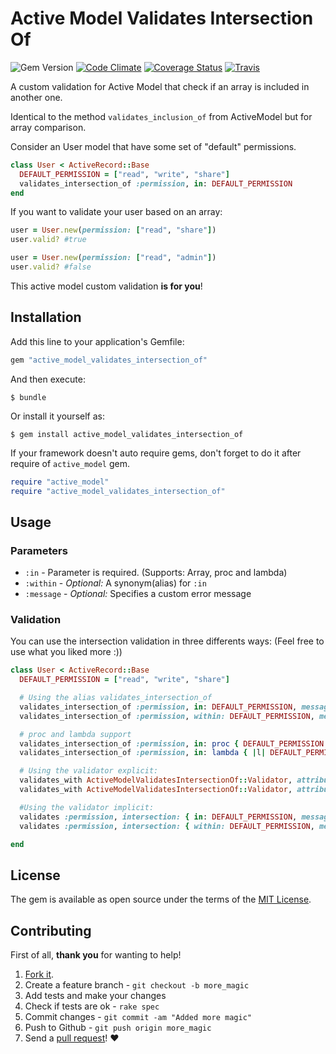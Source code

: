 # Active Model Validates Intersection Of

![Gem Version](https://img.shields.io/gem/v/active_model_validates_intersection_of.svg?style=flat-square) [![Code Climate](https://img.shields.io/codeclimate/github/rafaelbiriba/active_model_validates_intersection_of.svg?style=flat-square)](https://codeclimate.com/github/rafaelbiriba/active_model_validates_intersection_of) [![Coverage Status](https://img.shields.io/coveralls/rafaelbiriba/active_model_validates_intersection_of/master.svg?style=flat-square)](https://coveralls.io/r/rafaelbiriba/active_model_validates_intersection_of?branch=master) [![Travis](https://img.shields.io/travis/rafaelbiriba/active_model_validates_intersection_of/master.svg?style=flat-square)](https://travis-ci.org/rafaelbiriba/active_model_validates_intersection_of)

A custom validation for Active Model that check if an array is included in another one.

Identical to the method `validates_inclusion_of` from ActiveModel but for array comparison.

Consider an User model that have some set of "default" permissions.

```ruby
class User < ActiveRecord::Base
  DEFAULT_PERMISSION = ["read", "write", "share"]
  validates_intersection_of :permission, in: DEFAULT_PERMISSION
end
```

If you want to validate your user based on an array:

```ruby
user = User.new(permission: ["read", "share"])
user.valid? #true

user = User.new(permission: ["read", "admin"])
user.valid? #false
```

 This active model custom validation **is for you**!

## Installation

Add this line to your application's Gemfile:

```ruby
gem "active_model_validates_intersection_of"
```

And then execute:

    $ bundle

Or install it yourself as:

    $ gem install active_model_validates_intersection_of

If your framework doesn't auto require gems, don't forget to do it after require of `active_model` gem.

```ruby
require "active_model"
require "active_model_validates_intersection_of"
```

## Usage

### Parameters

* `:in` - Parameter is required. (Supports: Array, proc and lambda)
* `:within` - *Optional:* A synonym(alias) for `:in`
* `:message` - *Optional:* Specifies a custom error message

### Validation

You can use the intersection validation in three differents ways: (Feel free to use what you liked more :))

```ruby
class User < ActiveRecord::Base
  DEFAULT_PERMISSION = ["read", "write", "share"]

  # Using the alias validates_intersection_of
  validates_intersection_of :permission, in: DEFAULT_PERMISSION, message: "invalid permission"
  validates_intersection_of :permission, within: DEFAULT_PERMISSION, message: "invalid permission"

  # proc and lambda support
  validates_intersection_of :permission, in: proc { DEFAULT_PERMISSION }, message: "invalid permission"
  validates_intersection_of :permission, in: lambda { |l| DEFAULT_PERMISSION }, message: "invalid permission"

  # Using the validator explicit:
  validates_with ActiveModelValidatesIntersectionOf::Validator, attributes: [:permission], in: DEFAULT_PERMISSION
  validates_with ActiveModelValidatesIntersectionOf::Validator, attributes: [:permission], within: DEFAULT_PERMISSION

  #Using the validator implicit:
  validates :permission, intersection: { in: DEFAULT_PERMISSION, message: "invalid permission" }
  validates :permission, intersection: { within: DEFAULT_PERMISSION, message: "invalid permission" }

end
```

## License

The gem is available as open source under the terms of the [MIT License](http://opensource.org/licenses/MIT).

## Contributing

First of all, **thank you** for wanting to help!

1. [Fork it](https://help.github.com/articles/fork-a-repo).
2. Create a feature branch - `git checkout -b more_magic`
3. Add tests and make your changes
4. Check if tests are ok - `rake spec`
5. Commit changes - `git commit -am "Added more magic"`
6. Push to Github - `git push origin more_magic`
7. Send a [pull request](https://help.github.com/articles/using-pull-requests)! :heart:

